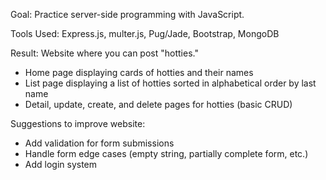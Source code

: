 Goal: Practice server-side programming with JavaScript.

Tools Used: Express.js, multer.js, Pug/Jade, Bootstrap, MongoDB

Result: Website where you can post "hotties."
- Home page displaying cards of hotties and their names
- List page displaying a list of hotties sorted in alphabetical order by last name
- Detail, update, create, and delete pages for hotties (basic CRUD)

Suggestions to improve website:
- Add validation for form submissions
- Handle form edge cases (empty string, partially complete form, etc.)
- Add login system